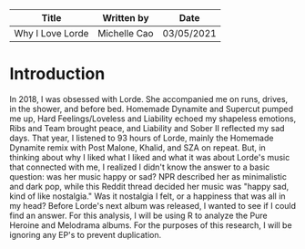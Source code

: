 | Title  | Written by |  Date |
| ------------- | ------------- | ------------- |
| Why I Love Lorde  | Michelle Cao  |  03/05/2021 |

# Introduction

In 2018, I was obsessed with Lorde. She accompanied me on runs, drives, in the shower, and before bed. Homemade Dynamite and Supercut pumped me up, Hard Feelings/Loveless and Liability echoed my shapeless emotions, Ribs and Team brought peace, and Liability and Sober II reflected my sad days. That year, I listened to 93 hours of Lorde, mainly the Homemade Dynamite remix with Post Malone, Khalid, and SZA on repeat.
But, in thinking about why I liked what I liked and what it was about Lorde's music that connected with me, I realized I didn't know the answer to a basic question: was her music happy or sad? NPR described her as minimalistic and dark pop, while this Reddit thread decided her music was "happy sad, kind of like nostalgia." Was it nostalgia I felt, or a happiness that was all in my head?
Before Lorde's next album was released, I wanted to see if I could find an answer. For this analysis, I will be using R to analyze the Pure Heroine and Melodrama albums. For the purposes of this research, I will be ignoring any EP's to prevent duplication.

